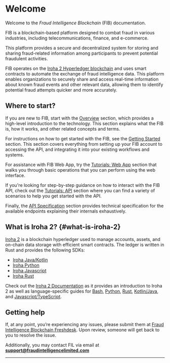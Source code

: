 # Welcome

Welcome to the _Fraud Intelligence Blockchain_ (FIB) documentation.

FIB is a blockchain-based platform designed to combat fraud in various industries, including telecommunications, finance, and e-commerce.

This platform provides a secure and decentralized system for storing and sharing fraud-related information among participants to prevent potential fraudulent activities.

FIB operates on the [Iroha 2 Hyperledger blockchain](/#what-is-iroha-2) and uses smart contracts to automate the exchange of fraud intelligence data. This platform enables organizations to securely share and access real-time information about known fraud events and other relevant data, allowing them to identify potential fraud attempts quicker and more accurately.

## Where to start?

If you are new to FIB, start with the [Overview](./overview.md) section, which provides a high-level introduction to the technology. This section explains what the FIB is, how it works, and other related concepts and terms.

For instructions on how to get started with the FIB, see the [Getting Started](./getting-started.md) section. This section covers everything from setting up your FIB account to accessing the API, and integrating it into your existing workflows and systems.

For assistance with FIB Web App, try the [Tutorials: Web App](./tutorials-web.md) section that walks you through basic operations that you can perform using the web interface.

If you're looking for step-by-step guidance on how to interact with the FIB API, check out the [Tutorials: API](./tutorials-api.md) section where you can find a variety of scenarios to help you get started with the API.

Finally, the [API Specification](./api-specification.md) section provides technical specification for the available endpoints explaining their internals exhaustively.

## What is Iroha 2? {#what-is-iroha-2}

[Iroha 2](https://github.com/hyperledger/iroha/tree/iroha2) is a blockchain hyperledger used to manage accounts, assets, and on-chain data storage with efficient smart contracts. The ledger is written in Rust and provides the following SDKs:

- [Iroha Java/Kotlin](https://github.com/hyperledger/iroha-java/tree/iroha2-main)
- [Iroha Python](https://github.com/hyperledger/iroha-python/tree/iroha2)
- [Iroha Javascript](https://github.com/hyperledger/iroha-javascript/tree/iroha2)
- [Iroha Rust](https://github.com/hyperledger/iroha/tree/iroha2-lts/client)

Check out the [Iroha 2 Documentation](https://docs.iroha.tech/) as it provides an introduction to Iroha 2 as well as language-specific guides for [Bash](https://docs.iroha.tech/guide/get-started/bash.html), [Python](https://docs.iroha.tech/guide/get-started/python.html), [Rust](https://docs.iroha.tech/guide/get-started/rust.html), [Kotlin/Java](https://docs.iroha.tech/guide/get-started/kotlin-java.html), and [Javascript/TypeScript](https://docs.iroha.tech/guide/get-started/javascript.html).

## Getting help

If, at any point, you’re experiencing any issues, please submit them at [Fraud Intelligence Blockchain Freshdesk](https://ragfraudblockchain.freshdesk.com/a/dashboard/default). Upon review, someone will get back to you to resolve the issue.

Additionally, you may contact FIL via email at **[support@fraudintelligencelimited.com](mailto:support@fraudintelligencelimited.com)**

---

<CompaniesLogos location="docs" />
